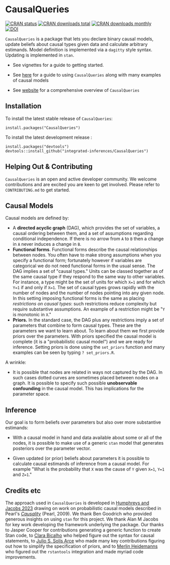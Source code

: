 # CausalQueries

<!-- badges: start -->
[![CRAN status](https://www.r-pkg.org/badges/version/CausalQueries)](https://CRAN.R-project.org/package=CausalQueries)
[![CRAN downloads total](https://cranlogs.r-pkg.org/badges/grand-total/CausalQueries)](https://CRAN.R-project.org/package=CausalQueries)
[![CRAN downloads monthly](https://cranlogs.r-pkg.org/badges/CausalQueries)](https://cran.r-project.org/package=CausalQueries)
[![DOI](https://zenodo.org/badge/186861431.svg)](https://doi.org/10.5281/zenodo.14191700)
<!-- badges: end -->

`CausalQueries` is a package that lets you declare binary causal models, update beliefs about causal types given data and calculate arbitrary estimands. Model definition is implemented via a `dagitty` style syntax. Updating is implemented in `stan`. 

* See vignettes for a guide to getting started.

* See [here](https://macartan.github.io/assets/pdf/papers/2024_CausalQueries.pdf) for a guide to using `CausalQueries` along with many examples of causal models  

* See [website](https://integrated-inferences.github.io/CausalQueries/) for a comprehensive overview of `CausalQueries`

 

## Installation

To install the latest stable release of `CausalQueries`:

```
install.packages("CausalQueries")
```

To install the latest development release :

```
install.packages("devtools")
devtools::install_github("integrated-inferences/CausalQueries")
```

## Helping Out \& Contributing

`CausalQueries` is an open and active developer community. We welcome contributions and are excited you are keen to get involved.
Please refer to `CONTRIBUTING.md` to get started. 

## Causal Models

Causal models are defined by:

* A **directed acyclic graph** (DAG), which provides the set of variables, a causal ordering between them, and a set of assumptions regarding conditional independence. If there is no arrow from `A` to `B` then a change in `A` never induces a change in `B`. 
* **Functional forms**. Functional forms describe the causal relationships between nodes. You often have to make strong assumptions when you specify a functional form; fortunately however if variables are categorical  we do not need functional forms in the usual sense. The DAG implies a set of "causal types." Units can be classed together as of the same causal type if they respond to the same way to other variables.  For instance, a type might be the set of units for which `X=1` and for which `Y=1` if and only if `X=1`. The set of causal types grows rapidly with the number of nodes and the number of nodes pointing into any given node. In this setting imposing functional forms is the same as placing *restrictions on causal types*: such restrictions reduce  complexity but require substantive assumptions. An example of a restriction might be "`Y` is monotonic in `X`."
* **Priors.** In the standard case, the DAG plus any restrictions imply a set of parameters that combine to form causal types. These are the  parameters we want to learn about. To learn about them we first provide priors over the parameters. With priors specified the causal model is complete (it is a "probabilistic causal model") and we are ready for inference.  Setting priors is done using the `set_priors` function and many examples can be seen by typing `? set_priors.R`.


A wrinkle:

* It is possible that nodes are related in ways not captured by the DAG. In such cases dotted curves are sometimes placed between nodes on a graph. It is possible to specify such possible **unobservable confounding** in the causal model. This has implications for the parameter space.

## Inference

Our goal is to form beliefs over parameters but also over more substantive estimands:

* With a causal model in hand and data available about some or all of the nodes, it is possible to make use of a generic `stan` model that generates posteriors over the parameter vector. 

*  Given updated (or prior) beliefs about parameters it is possible to calculate causal estimands of inference from a causal model. For example "What is the probability that `X` was the cause of `Y` given `X=1`, `Y=1` and `Z=1`."


## Credits etc

The approach used in `CausalQueries` is developed in [Humphreys and Jacobs 2023](https://macartan.github.io/integrated_inferences/) drawing on  work on probabilistic causal models described in Pearl's [*Causality*](https://www.cambridge.org/core/books/causality/B0046844FAE10CBF274D4ACBDAEB5F5B) (Pearl, 2009). We thank Ben Goodrich who provided generous insights on using `stan` for this project. We thank Alan M Jacobs for key work developing the framework underlying the package. Our thanks to Jasper Cooper for contributions generating a generic function to create Stan code, to [Clara Bicalho](https://clarabicalho.github.io/) who helped figure out the syntax for causal statements, to [Julio S. Solís Arce](https://www.gov.harvard.edu/directory/julio-s-solis-arce/) who made many key contributions figuring out how to simplify the specification of priors, and to [Merlin Heidemanns](https://merlinheidemanns.github.io/website/) who figured out the `rstantools` integration and made myriad code improvements. 
